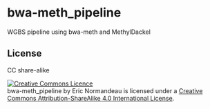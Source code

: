 # bwa-meth_pipeline

WGBS pipeline using bwa-meth and MethylDackel

## License

CC share-alike

<a rel="license" href="http://creativecommons.org/licenses/by-sa/4.0/"><img alt="Creative Commons Licence" style="border-width:0" src="https://i.creativecommons.org/l/by-sa/4.0/88x31.png" /></a><br /><span xmlns:dct="http://purl.org/dc/terms/" property="dct:title">bwa-meth_pipeline</span> by <span xmlns:cc="http://creativecommons.org/ns#" property="cc:attributionName">Eric Normandeau</span> is licensed under a <a rel="license" href="http://creativecommons.org/licenses/by-sa/4.0/">Creative Commons Attribution-ShareAlike 4.0 International License</a>.

